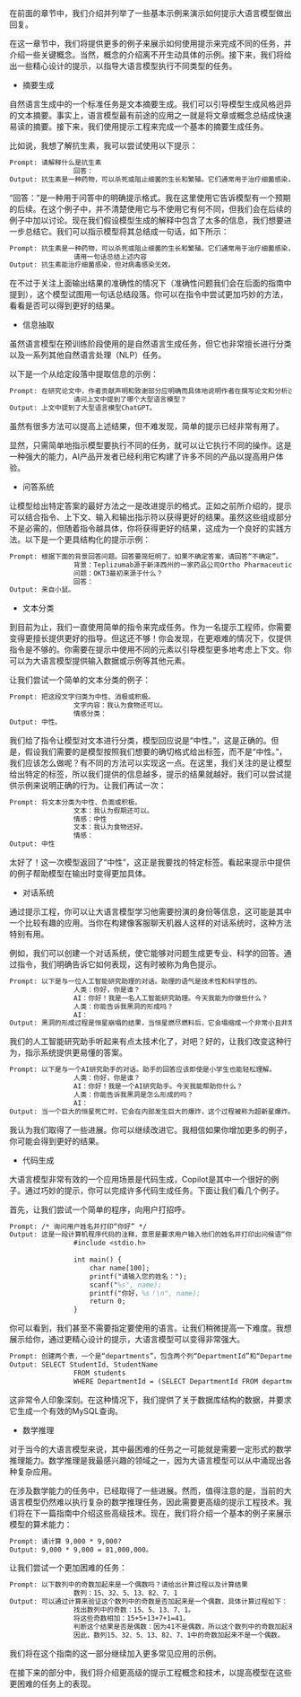 在前面的章节中，我们介绍并列举了一些基本示例来演示如何提示大语言模型做出回复。

在这一章节中，我们将提供更多的例子来展示如何使用提示来完成不同的任务，并介绍一些关键概念。当然，概念的介绍离不开生动具体的示例。接下来，我们将给出一些精心设计的提示，以指导大语言模型执行不同类型的任务。

- 摘要生成

自然语言生成中的一个标准任务是文本摘要生成。我们可以引导模型生成风格迥异的文本摘要。事实上，语言模型最有前途的应用之一就是将文章或概念总结成快速易读的摘要。接下来，我们使用提示工程来完成一个基本的摘要生成任务。

比如说，我想了解抗生素，我可以尝试使用以下提示：

```latex
Prompt: 请解释什么是抗生素
				回答：
Output: 抗生素是一种药物，可以杀死或阻止细菌的生长和繁殖。它们通常用于治疗细菌感染，如肺炎、膀胱炎和皮肤感染等。但是，抗生素对病毒感染是无效的，例如感冒和流感等病毒性感染。
```

“回答：”是一种用于问答中的明确提示格式。我在这里使用它告诉模型有一个预期的后续。在这个例子中，并不清楚使用它与不使用它有何不同，但我们会在后续的例子中加以讨论。现在我们假设模型生成的解释中包含了太多的信息，我们想要进一步总结它。我们可以指示模型将其总结成一句话，如下所示：

```latex
Prompt: 抗生素是一种药物，可以杀死或阻止细菌的生长和繁殖。它们通常用于治疗细菌感染，如肺炎、膀胱炎和皮肤感染等。但是，抗生素对病毒感染是无效的，例如感冒和流感等病毒性感染。
				请用一句话总结上述内容
Output: 抗生素能治疗细菌感染，但对病毒感染无效。
```

在不过于关注上面输出结果的准确性的情况下（准确性问题我们会在后面的指南中提到），这个模型试图用一句话总结段落。你可以在指令中尝试更加巧妙的方法，看看是否可以得到更好的结果。

- 信息抽取

虽然语言模型在预训练阶段使用的是自然语言生成任务，但它也非常擅长进行分类以及一系列其他自然语言处理（NLP）任务。

以下是一个从给定段落中提取信息的示例：

```latex
Prompt: 在研究论文中，作者贡献声明和致谢部分应明确而具体地说明作者在撰写论文和分析过程中是否使用了人工智能技术，如ChatGPT，以及使用了哪些语言模型。这将提醒编辑和审稿人更仔细地审查论文，以避免潜在的偏见、不准确和不当的引用来源。同样，科学期刊在选择提交的论文时，也应公开透明地说明他们使用了哪些语言模型。
				请问上文中提到了哪个大型语言模型？
Output: 上文中提到了大型语言模型ChatGPT。
```

虽然有很多方法可以提高上述结果，但不难发现，简单的提示已经非常有用了。

显然，只需简单地指示模型要执行不同的任务，就可以让它执行不同的操作。这是一种强大的能力，AI产品开发者已经利用它构建了许多不同的产品以提高用户体验。

- 问答系统

让模型给出特定答案的最好方法之一是改进提示的格式。正如之前所介绍的，提示可以结合指令、上下文、输入和输出指示符以获得更好的结果。虽然这些组成部分不是必需的，但随着指令越具体，你将获得更好的结果，这成为一个良好的实践方法。以下是一个更具结构化的提示示例：

```latex
Prompt: 根据下面的背景回答问题。回答要简短明了。如果不确定答案，请回答“不确定”。
				背景：Teplizumab源于新泽西州的一家药品公司Ortho Pharmaceutical。在那里，科学家们产生了一种名为OKT3的抗体的早期版本。这种分子最初来自小鼠，能够结合到T细胞表面并限制它们的杀伤能力。1986年，它被批准用于帮助预防肾移植后的器官排斥，成为第一种允许人类使用的治疗性抗体。
				问题：OKT3最初来源于什么？
				回答：
Output: 来自小鼠。
```

- 文本分类

到目前为止，我们一直使用简单的指令来完成任务。作为一名提示工程师，你需要变得更擅长提供更好的指导。但这还不够！你会发现，在更艰难的情况下，仅提供指令是不够的。你需要在提示中使用不同的元素以引导模型更多地考虑上下文。你可以为大语言模型提供输入数据或示例等其他元素。

让我们尝试一个简单的文本分类的例子：

```latex
Prompt: 把这段文字归类为中性、消极或积极。
				文字内容：我认为食物还可以。
				情感分类：
Output: 中性。
```

我们给了指令让模型对文本进行分类，模型回应说是“中性。”，这是正确的。但是，假设我们需要的是模型按照我们想要的确切格式给出标签，而不是“中性。”，我们应该怎么做呢？有不同的方法可以实现这一点。在这里，我们关注的是让模型给出特定的标签，所以我们提供的信息越多，提示的结果就越好。我们可以尝试提供示例来说明正确的行为。让我们再试一次：

```latex
Prompt: 将文本分类为中性、负面或积极。
				文本：我认为假期还可以。
				情感：中性
				文本：我认为食物还好。
				情感：
Output: 中性
```

太好了！这一次模型返回了“中性”，这正是我要找的特定标签。看起来提示中提供的例子帮助模型在输出时变得更加具体。

- 对话系统

通过提示工程，你可以让大语言模型学习他需要扮演的身份等信息，这可能是其中一个比较有趣的应用。当你在构建像客服聊天机器人这样的对话系统时，这种方法特别有用。

例如，我们可以创建一个对话系统，使它能够对问题生成更专业、科学的回答。通过指令，我们明确告诉它如何表现，这有时被称为角色提示。

```latex
Prompt: 以下是与一位人工智能研究助理的对话。助理的语气是技术性和科学性的。
				人类：你好，你是谁？
				AI：你好！我是一名人工智能研究助理。今天我能为你做些什么？
				人类：你能告诉我黑洞的形成吗？
				AI：
Output: 黑洞的形成过程是恒星崩塌的结果，当恒星燃尽燃料后，它会塌缩成一个非常小且非常密集的区域，形成一个非常强大的引力场，这就是黑洞的本质。
```

我们的人工智能研究助手听起来有点太技术化了，对吧？好的，让我们改变这种行为，指示系统提供更易懂的答案。

```latex
Prompt: 以下是与一个AI研究助手的对话。助手的回答应该即使是小学生也能轻松理解。
				人类：你好，你是谁？
				AI：你好！我是一个AI研究助手。今天我能帮助你什么？
				人类：你能告诉我黑洞是怎么形成的吗？
				AI：
Output: 当一个巨大的恒星死亡时，它会在内部发生巨大的爆炸，这个过程被称为超新星爆炸。如果这个恒星质量足够大，它的残余物会坍缩成一个密度极高、引力极强的天体，即黑洞。
```

我认为我们取得了一些进展。你可以继续改进它。我相信如果你增加更多的例子，你可能会得到更好的结果。

- 代码生成

大语言模型非常有效的一个应用场景是代码生成，Copilot是其中一个很好的例子。通过巧妙的提示，你可以完成许多代码生成任务。下面让我们看几个例子。

首先，让我们尝试一个简单的程序，向用户打招呼。

```latex
Prompt: /* 询问用户姓名并打印“你好” */
Output: 这是一段计算机程序代码的注释，意思是要求用户输入他们的姓名并打印出问候语“你好”。
				#include <stdio.h>
				
				int main() {
				    char name[100];
				    printf("请输入您的姓名：");
				    scanf("%s", name);
				    printf("你好，%s！\n", name);
				    return 0;
				}
```

你可以看到，我们甚至不需要指定要使用的语言。让我们稍微提高一下难度。我想展示给你，通过更精心设计的提示，大语言模型可以变得非常强大。

```latex
Prompt: 创建两个表，一个是“departments”，包含两个列“DepartmentId”和“DepartmentName”，另一个是“students”，包含三个列“DepartmentId”、“StudentId”和“StudentName”。编写一个MySQL查询，来获取计算机科学系所有学生的信息。
Output: SELECT StudentId, StudentName
				FROM students
				WHERE DepartmentId = (SELECT DepartmentId FROM departments WHERE DepartmentName = '计算机科学系');
```

这非常令人印象深刻。在这种情况下，我们提供了关于数据库结构的数据，并要求它生成一个有效的MySQL查询。

- 数学推理

对于当今的大语言模型来说，其中最困难的任务之一可能就是需要一定形式的数学推理能力。数学推理是我最感兴趣的领域之一，因为大语言模型可以从中涌现出各种复杂应用。

在涉及数学能力的任务中，已经取得了一些进展。然而，值得注意的是，当前的大语言模型仍然难以执行复杂的数学推理任务，因此需要更高级的提示工程技术。我们将在下一篇指南中介绍这些高级技术。现在，我们将介绍一个基本的例子来展示模型的算术能力：

```latex
Prompt: 请计算 9,000 * 9,000?
Output: 9,000 * 9,000 = 81,000,000。
```

让我们尝试一个更加困难的任务：

```latex
Prompt: 以下数列中的奇数加起来是一个偶数吗？请给出计算过程以及计算结果
				数列：15、32、5、13、82、7、1
Output: 可以通过计算来验证这个数列中的奇数是否加起来是一个偶数，具体计算过程如下：
				找出数列中的奇数：15、5、13、7、1。
				将这些奇数相加：15+5+13+7+1=41。
				判断这个结果是否是偶数：因为41不是偶数，所以这个数列中的奇数加起来不是一个偶数。
				因此，数列15、32、5、13、82、7、1中的奇数加起来不是一个偶数。
```

我们将在这个指南的这一部分继续加入更多常见应用的示例。

在接下来的部分中，我们将介绍更高级的提示工程概念和技术，以提高模型在这些更困难的任务上的表现。